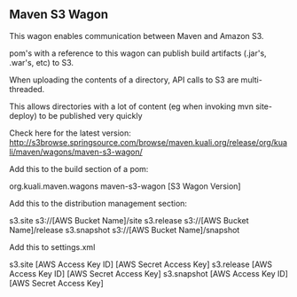 Maven S3 Wagon
-------

This wagon enables communication between Maven and Amazon S3.

pom's with a reference to this wagon can publish build artifacts (.jar's, .war's, etc) to S3.

When uploading the contents of a directory, API calls to S3 are multi-threaded.

This allows directories with a lot of content (eg when invoking mvn site-deploy) to be published very quickly

Check here for the latest version:
http://s3browse.springsource.com/browse/maven.kuali.org/release/org/kuali/maven/wagons/maven-s3-wagon/


Add this to the build section of a pom:

  <build>
    <extensions>
      <extension>
        <groupId>org.kuali.maven.wagons</groupId>
        <artifactId>maven-s3-wagon</artifactId>
        <version>[S3 Wagon Version]</version>
      </extension>
    </extensions>
  </build>


Add this to the distribution management section:

  <distributionManagement>
    <site>
      <id>s3.site</id>
      <url>s3://[AWS Bucket Name]/site</url>
    </site>
    <repository>
      <id>s3.release</id>
      <url>s3://[AWS Bucket Name]/release</url>
    </repository>
    <snapshotRepository>
      <id>s3.snapshot</id>
      <url>s3://[AWS Bucket Name]/snapshot</url>
    </snapshotRepository>
  </distributionManagement>
  

Add this to settings.xml

  <servers>
    <server>
      <id>s3.site</id>
      <username>[AWS Access Key ID]</username>
      <password>[AWS Secret Access Key]</password>
    </server>
    <server>
      <id>s3.release</id>
      <username>[AWS Access Key ID]</username>
      <password>[AWS Secret Access Key]</password>
    </server>
    <server>
      <id>s3.snapshot</id>
      <username>[AWS Access Key ID]</username>
      <password>[AWS Secret Access Key]</password>
    </server>
  </server>
  
